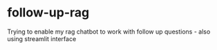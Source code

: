 # follow-up-rag
Trying to enable my rag chatbot to work with follow up questions - also using streamlit interface
